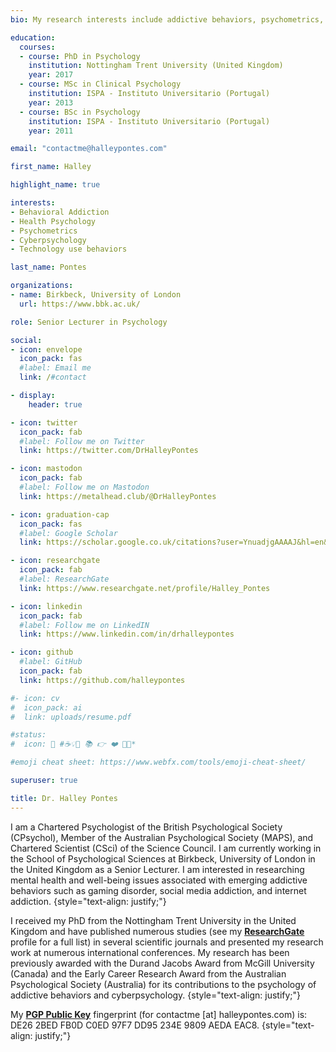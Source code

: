 ```yaml
---
bio: My research interests include addictive behaviors, psychometrics, and cyberpsychology.

education:
  courses:
  - course: PhD in Psychology
    institution: Nottingham Trent University (United Kingdom)
    year: 2017
  - course: MSc in Clinical Psychology
    institution: ISPA - Instituto Universitario (Portugal)
    year: 2013
  - course: BSc in Psychology
    institution: ISPA - Instituto Universitario (Portugal)
    year: 2011

email: "contactme@halleypontes.com"

first_name: Halley

highlight_name: true

interests:
- Behavioral Addiction
- Health Psychology
- Psychometrics
- Cyberpsychology
- Technology use behaviors

last_name: Pontes

organizations:
- name: Birkbeck, University of London
  url: https://www.bbk.ac.uk/

role: Senior Lecturer in Psychology

social:
- icon: envelope
  icon_pack: fas
  #label: Email me
  link: /#contact

- display:
    header: true

- icon: twitter
  icon_pack: fab
  #label: Follow me on Twitter
  link: https://twitter.com/DrHalleyPontes

- icon: mastodon
  icon_pack: fab
  #label: Follow me on Mastodon
  link: https://metalhead.club/@DrHalleyPontes

- icon: graduation-cap
  icon_pack: fas
  #label: Google Scholar
  link: https://scholar.google.co.uk/citations?user=YnuadjgAAAAJ&hl=en&oi=ao

- icon: researchgate
  icon_pack: fab
  #label: ResearchGate
  link: https://www.researchgate.net/profile/Halley_Pontes

- icon: linkedin
  icon_pack: fab
  #label: Follow me on LinkedIN
  link: https://www.linkedin.com/in/drhalleypontes

- icon: github
  #label: GitHub
  icon_pack: fab
  link: https://github.com/halleypontes

#- icon: cv
#  icon_pack: ai
#  link: uploads/resume.pdf

#status:
#  icon: 💬 #☕️💡💬 📚 👉 ❤️ 🦄✨*

#emoji cheat sheet: https://www.webfx.com/tools/emoji-cheat-sheet/

superuser: true

title: Dr. Halley Pontes
---
```

I am a Chartered Psychologist of the British Psychological Society (CPsychol), Member of the Australian Psychological Society (MAPS), and Chartered Scientist (CSci) of the Science Council. I am currently working in the School of Psychological Sciences at Birkbeck, University of London in the United Kingdom as a Senior Lecturer. I am interested in researching mental health and well-being issues associated with emerging addictive behaviors such as gaming disorder, social media addiction, and internet addiction.
{style="text-align: justify;"}

I received my PhD from the Nottingham Trent University in the United Kingdom and have published numerous studies (see my **[ResearchGate](https://www.researchgate.net/profile/Halley-Pontes/research)** profile for a full list) in several scientific journals and presented my research work at numerous international conferences. My research has been previously awarded with the Durand Jacobs Award from McGill University (Canada) and the Early Career Research Award from the Australian Psychological Society (Australia) for its contributions to the psychology of addictive behaviors and cyberpsychology.
{style="text-align: justify;"}

My **[PGP Public Key](https://drive.proton.me/urls/GYZNM1652C#C34xqQi4LYoU)** fingerprint (for contactme [at] halleypontes.com) is: DE26 2BED FB0D C0ED 97F7  DD95 234E 9809 AEDA EAC8.
{style="text-align: justify;"}